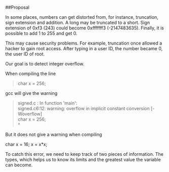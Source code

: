 ##Proposal

In some places, numbers can get distorted from, for instance, truncation, sign extension and addition. A long may be truncated to a short. Sign extension of 0xf3 (243) could become 0xfffffff3 (-2147483635). Finally, it is possible to add 1 to 255 and get 0.

This may cause security problems. For example, truncation once allowed a hacker to gain root access. After typing in a user ID, the number became 0, the user ID of root. 

Our goal is to detect integer overflow.


When compiling the line 

> char x = 256;  

gcc will give the warning

> signed.c : In function 'main':  
signed.c6:12: warning: overflow in implicit constant conversion [-Woverflow]  
char x = 256;  
        ^  



But it does not give a warning when compiling

char x = 16;
x = x*x;

To catch this error, we need to keep track of two pieces of information. The types, which helps us to know its limits and the greatest value the variable can become.

